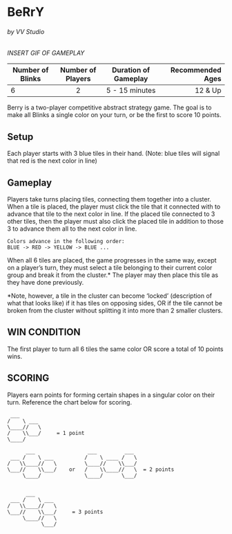 # BeRrY
###### by VV Studio

_INSERT GIF OF GAMEPLAY_
  
| Number of Blinks | Number of Players | Duration of Gameplay | Recommended Ages |
|------------------|:-----------------:|:--------------------:|-----------------:|
| 6                | 2                 |  5 - 15 minutes      | 12 & Up          |


Berry is a two-player competitive abstract strategy game. The goal is to make all Blinks a single color on your turn, or be the first to score 10 points. 

## Setup
Each player starts with 3 blue tiles in their hand. (Note: blue tiles will signal that red is the next color in line)

## Gameplay
Players take turns placing tiles, connecting them together into a cluster. When a tile is placed, the player must click the tile that it connected with to advance that tile to the next color in line. If the placed tile connected to 3 other tiles, then the player must also click the placed tile  in addition to those 3 to advance them all to the next color in line.
```
Colors advance in the following order:
BLUE -> RED -> YELLOW -> BLUE ...
```

When all 6 tiles are placed, the game progresses in the same way, except on a player’s turn, they must select a tile belonging to their current color group and break it from the cluster.* The player may then place this tile as they have done previously.

*Note, however, a tile in the cluster can become ‘locked’ (description of what that looks like) if it has tiles on opposing sides, OR if the tile cannot be broken from the cluster without splitting it into more than 2 smaller clusters.

## WIN CONDITION
The first player to turn all 6 tiles the same color OR score a total of 10 points wins.

## SCORING
Players earn points for forming certain shapes in a singular color on their turn. Reference the chart below for scoring.
```
 ___
/    \ ___
\____//   \
/    \\___/     = 1 point
\____/

      ___                 ___         ___
 ___ /    \ ___          /    \ ____ /   \
/   \\____//   \         \____//    \\___/
\___//    \\___/    or   /    \\____//   \  = 2 points
     \____/              \____/      \___/
     
     
      ___
 ___ /    \ ___
/   \\____//   \
\___//    \\___/     = 3 points
     \____//   \
           \___/ 
```
